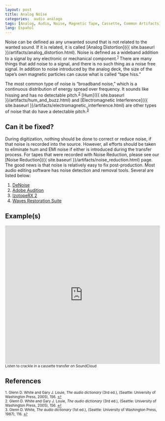 ```yaml
---
layout: post
title: Analog Noise
categories:  audio análogo
tags: [Analog, Audio, Noise, Magnetic Tape, Cassette, Common Artifacts]
lang: Español
---
```


Noise can be defined as any unwanted sound that is not related to the wanted sound. If it is related, it is called [Analog Distortion]({{ site.baseurl }}/artifacts/analog_distortion.html). Noise is defined as a wideband addition to a signal by any electronic or mechanical component.<sup><a href="#fn1" id="ref1">1</a></sup> There are many things that add noise to a signal, and there is no such thing as a noise free signal. In addition to noise introduced by the analog deck, the size of the tape’s own magnetic particles can cause what is called “tape hiss.”

The most common type of noise is “broadband noise,” which is a continuous distribution of energy spread over frequency. It sounds like hissing and has no detectable pitch.<sup><a href="#fn2" id="ref2">2</a></sup> [Hum]({{ site.baseurl }}/artifacts/hum_and_buzz.html) and [Electromagnetic Interference]({{ site.baseurl }}/artifacts/electromagnetic_interference.html) are other types of noise that do have a detectable pitch.<sup><a href="#fn3" id="ref3">3</a></sup>

## Can it be fixed?

During digitization, nothing should be done to correct or reduce noise, if that noise is recorded into the source. However, all efforts should be taken to eliminate hum and EMI noise if either is introduced during the transfer process. For tapes that were recorded with Noise Reduction, please see our [Noise Reduction]({{ site.baseurl }}/artifacts/noise_reduction.html) page. The good news is that noise is relatively easy to fix post-production. Most audio editing software has noise detection and removal tools. Several are listed below:

1. [DeNoise](http://www.clickrepair.net/software_info/denoise.html)
2. [Adobe Audition](https://www.youtube.com/watch?feature=player_embedded&v=gZjlS0tD-Wg)
3. [IzotopeRX 2](http://www.izotope.com/products/audio/rx/download.asp)
4. [Waves Restoration Suite](http://www.waves.com/Content.aspx?id=197)

## Example(s)

<iframe width="100%" height="450" scrolling="no" frameborder="no" src="https://w.soundcloud.com/player/?url=https%3A//api.soundcloud.com/tracks/98723503&amp;auto_play=false&amp;hide_related=false&amp;show_comments=true&amp;show_user=true&amp;show_reposts=false&amp;visual=true"></iframe><sub>Listen to crackle in a cassette transfer on SoundCloud</sub>

## References

<sup id="fn1">1. Glenn D. White and Gary J. Louie, _The audio dictionary_ (3rd ed.), (Seattle: University of Washington Press, 2005), 156. <a href="#ref1" title="Jump back to footnote 1 in the text.">↩</a></sup>  
<sup id="fn2">2. Glenn D. White and Gary J. Louie, _The audio dictionary_ (3rd ed.), (Seattle: University of Washington Press, 2005), 156. <a href="#ref2" title="Jump back to footnote 2 in the text.">↩</a></sup>  
<sup id="fn3">3. Glenn D. White, _The audio dictionary_ (1st ed.), (Seattle: University of Washington Press, 1987), 116. <a href="#ref3" title="Jump back to footnote 3 in the text.">↩</a></sup>
